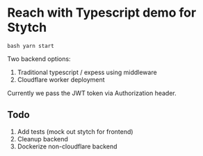 # Reach with Typescript demo for Stytch

`bash
yarn start
`

Two backend options:

1. Traditional typescript / expess using middleware
2. Cloudflare worker deployment

Currently we pass the JWT token via Authorization header.

## Todo

1. Add tests (mock out stytch for frontend)
2. Cleanup backend
3. Dockerize non-cloudflare backend
